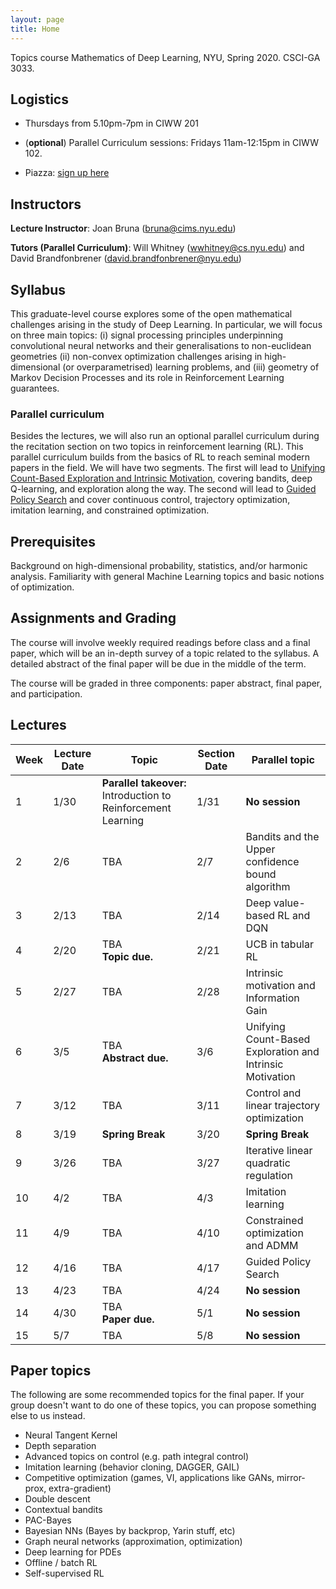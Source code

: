 ```yaml
---
layout: page
title: Home
---
```


<!-- # MathsDL-spring18 -->
Topics course Mathematics of Deep Learning, NYU, Spring 2020. CSCI-GA 3033. 

## Logistics

* Thursdays from 5.10pm-7pm in CIWW 201

* (**optional**) Parallel Curriculum sessions: Fridays 11am-12:15pm in CIWW 102.

* Piazza: [sign up here](http://piazza.com/nyu/spring2020/csciga3033)


## Instructors

__Lecture Instructor__: Joan Bruna ([bruna@cims.nyu.edu](mailto:bruna@cims.nyu.edu))

__Tutors (Parallel Curriculum)__: Will Whitney ([wwhitney@cs.nyu.edu](mailto:wwhitney@cs.nyu.edu)) and David Brandfonbrener ([david.brandfonbrener@nyu.edu](mailto:david.brandfonbrener@nyu.edu))


## Syllabus

This graduate-level course explores some of the open mathematical challenges arising in the study of Deep Learning. In particular, we will focus on three main topics: (i) signal processing principles underpinning convolutional neural networks and their generalisations to non-euclidean geometries (ii) non-convex optimization challenges arising in high-dimensional (or overparametrised) learning problems, and (iii) geometry of Markov Decision Processes and its role in Reinforcement Learning guarantees.

### Parallel curriculum

Besides the lectures, we will also run an optional parallel curriculum during the recitation section on two topics in reinforcement learning (RL). This parallel curriculum builds from the basics of RL to reach seminal modern papers in the field. We will have two segments. The first will lead to [Unifying Count-Based Exploration and Intrinsic Motivation](http://papers.nips.cc/paper/6382-unifying-count-based-exploration-and-intrinsic-motivation), covering bandits, deep Q-learning, and exploration along the way. The second will lead to [Guided Policy Search](http://www.jmlr.org/papers/volume17/15-522/15-522.pdf) and cover continuous control, trajectory optimization, imitation learning, and constrained optimization.



<!-- ### Detailed Syllabus 

*  Introduction: the Curse of Dimensionality

* Part I: Geometry of Data
  * Euclidean Geometry: transportation metrics, CNNs , scattering. 
  * Non-Euclidean Geometry: Hausdorff-Gromov distances, Graph Neural Networks. 
  * Unsupervised Learning under Geometric Priors (Implicit vs explicit models, microcanonical, transportation metrics).
  * Applications and Open Problems: adversarial examples, graph inference, inverse problems.

* Part II: Geometry of Optimization and Generalization
  * Stochastic Optimization (Robbins & Munro, Convergence of SGD) 
  * Stochastic Differential Equations (Fokker-Plank, Gradient Flow, Langevin Dynamics, links with SGD; open problems) 
  * Information Geometry and Optimal Transport (Amari, Fisher-Rao metric, Wasserstein) 
  * Reproducing Kernel Hilbert Spaces 
  * Landscape of Deep Learning Optimization (Tensor/Matrix factorization, Deep Nets; open problems). 
  * Generalization in Deep Learning.  -->


## Prerequisites

Background on high-dimensional probability, statistics, and/or harmonic analysis. Familiarity with general Machine Learning topics and basic notions of optimization.


## Assignments and Grading

The course will involve weekly required readings before class and a final paper, which will be an in-depth survey of a topic related to the syllabus. A detailed abstract of the final paper will be due in the middle of the term.

The course will be graded in three components: paper abstract, final paper, and participation.


## Lectures

| Week        | Lecture Date |  Topic       |  Section Date       | Parallel topic                     |
| ---------------|----------------| ------------|---------------------------|---------------------------|
| 1 | 1/30 | **Parallel takeover:** Introduction to Reinforcement Learning | 1/31 | **No session**  |
| 2 | 2/6  | TBA  | 2/7  |  Bandits and the Upper confidence bound algorithm  |
| 3 | 2/13  | TBA  | 2/14  |  Deep value-based RL and DQN  |
| 4 | 2/20  | TBA <br /> **Topic due.**  | 2/21  |  UCB in tabular RL  |
| 5 | 2/27  | TBA | 2/28  |  Intrinsic motivation and Information Gain  |
| 6 | 3/5   | TBA <br /> **Abstract due.** | 3/6  |  Unifying Count-Based Exploration and Intrinsic Motivation  |
| 7 | 3/12  | TBA | 3/11  |  Control and linear trajectory optimization  |
| 8 | 3/19  | **Spring  Break**  | 3/20  |  **Spring Break**  |
| 9 | 3/26  | TBA | 3/27  |  Iterative linear quadratic regulation  |
| 10 | 4/2  | TBA | 4/3  |  Imitation learning  |
| 11 | 4/9  | TBA | 4/10  |  Constrained optimization and ADMM  |
| 12 | 4/16  | TBA | 4/17  |  Guided Policy Search  |
| 13 | 4/23  | TBA | 4/24  |  **No session**  |
| 14 | 4/30  | TBA <br /> **Paper due.**  | 5/1  |  **No session**  |
| 15 | 5/7  | TBA | 5/8  |  **No session**  |


## Paper topics

The following are some recommended topics for the final paper. If your group doesn't want to do one of these topics, you can propose something else to us instead.

- Neural Tangent Kernel
- Depth separation
- Advanced topics on control (e.g. path integral control)
- Imitation learning (behavior cloning, DAGGER, GAIL)
- Competitive optimization (games, VI, applications like GANs, mirror-prox, extra-gradient)
- Double descent
- Contextual bandits
- PAC-Bayes
- Bayesian NNs (Bayes by backprop, Yarin stuff, etc)
- Graph neural networks (approximation, optimization)
- Deep learning for PDEs
- Offline / batch RL
- Self-supervised RL





